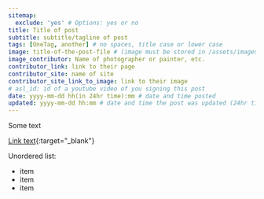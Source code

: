 ```yaml
---
sitemap:
  exclude: 'yes' # Options: yes or no
title: Title of post
subtitle: subtitle/tagline of post
tags: [OneTag, another] # no spaces, title case or lower case
image: title-of-the-post-file # (image must be stored in /assets/images/headers/ and have a .webp file extension)
image_contributor: Name of photographer or painter, etc.
contributor_link: link to their page
contributor_site: name of site
contributor_site_link_to_image: link to their image
# asl_id: id of a youtube video of you signing this post
date: yyyy-mm-dd hh(in 24hr time):mm # date and time posted
updated: yyyy-mm-dd hh:mm # date and time the post was updated (24hr time)
---
```


Some text

[Link text](https://example.com){:target="_blank"}

Unordered list:
- item
- item
- item
